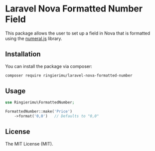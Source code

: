 # Laravel Nova Formatted Number Field

This package allows the user to set up a field in Nova that is formatted using the [numeral.js](http://numeraljs.com/) library.

## Installation

You can install the package via composer:

```bash
composer require ringierimu/laravel-nova-formatted-number
```

## Usage

```php
use Ringierimu\FormattedNumber;

FormattedNumber::make('Price')
    ->format('0,0')   // Defaults to "0,0"
```

## License

The MIT License (MIT).
